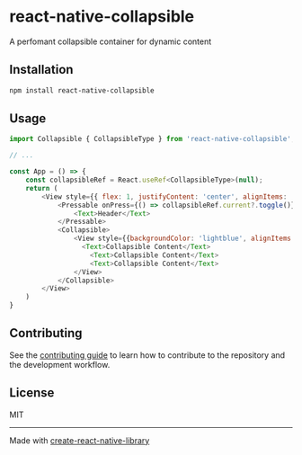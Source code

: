 # react-native-collapsible

A perfomant collapsible container for dynamic content

## Installation

```sh
npm install react-native-collapsible
```

## Usage

```js
import Collapsible { CollapsibleType } from 'react-native-collapsible';

// ...

const App = () => {
	const collapsibleRef = React.useRef<CollapsibleType>(null);
	return (
		<View style={{ flex: 1, justifyContent: 'center', alignItems: 'center' }}>
			<Pressable onPress={() => collapsibleRef.current?.toggle()}>
				<Text>Header</Text>
			</Pressable>
			<Collapsible>
				<View style={{backgroundColor: 'lightblue', alignItems: 'center'}}>
				  <Text>Collapsible Content</Text>
					<Text>Collapsible Content</Text>
					<Text>Collapsible Content</Text>
				</View>
			</Collapsible>
		</View>
	)
}
```

## Contributing

See the [contributing guide](CONTRIBUTING.md) to learn how to contribute to the repository and the development workflow.

## License

MIT

---

Made with [create-react-native-library](https://github.com/callstack/react-native-builder-bob)
